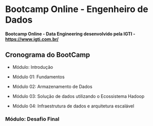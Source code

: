 # Bootcamp Online - Engenheiro de Dados
 **Bootcamp Online - Data Engineering desenvolvido pela IGTI - https://www.igti.com.br/**
## Cronograma do BootCamp
* Módulo: Introdução

* Módulo 01: Fundamentos

* Módulo 02: Armazenamento de Dados

* Módulo 03: Solução de dados utilizando o Ecossistema Hadoop

* Módulo 04: Infraestrutura de dados e arquitetura escalável

### Módulo: Desafio Final
